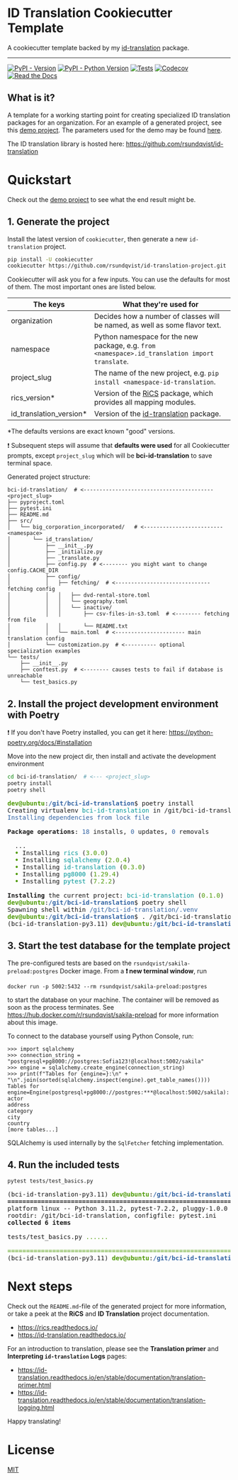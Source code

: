 # ID Translation Cookiecutter Template
A cookiecutter template backed by my [id-translation](https://github.com/rsundqvist/id-translation) package.

-----------------

[![PyPI - Version](https://img.shields.io/pypi/v/id-translation.svg)](https://pypi.python.org/pypi/id-translation)
[![PyPI - Python Version](https://img.shields.io/pypi/pyversions/id-translation.svg)](https://pypi.python.org/pypi/id-translation)
[![Tests](https://github.com/rsundqvist/id-translation/workflows/tests/badge.svg)](https://github.com/rsundqvist/id-translation/actions?workflow=tests)
[![Codecov](https://codecov.io/gh/rsundqvist/id-translation/branch/master/graph/badge.svg)](https://codecov.io/gh/rsundqvist/id-translation)
[![Read the Docs](https://readthedocs.org/projects/id-translation/badge/)](https://id-translation.readthedocs.io/)


## What is it?
A template for a working starting point for creating specialized ID translation packages for an organization. For an
example of a generated project, see this [demo project](demo/ute-id-translation). The parameters used for the demo may 
be found [here](demo/replay.json).

The ID translation library is hosted here: https://github.com/rsundqvist/id-translation

# Quickstart
Check out the [demo project](demo/ute-id-translation) to see what the end result might be.

## 1. Generate the project
Install the latest version of `cookiecutter`, then generate a new `id-translation` project.
```bash
pip install -U cookiecutter
cookiecutter https://github.com/rsundqvist/id-translation-project.git
```
Cookiecutter will ask you for a few inputs. You can use the defaults for most of them. The most important ones are
listed below.

| The keys                | What they're used for                                                                                   |
|-------------------------|---------------------------------------------------------------------------------------------------------|
| organization            | Decides how a number of classes will be named, as well as some flavor text.                             |
| namespace               | Python namespace for the new package, e.g. `from <namespace>.id_translation import translate`.          |
| project_slug            | The name of the new project, e.g. `pip install <namespace-id-translation`.                              |
| rics_version*           | Version of the [RiCS](https://github.com/rsundqvist/rics/) package, which provides all mapping modules. |
| id_translation_version* | Version of the [id-translation](https://github.com/rsundqvist/id-translation) package.                  |

*The defaults versions are exact known "good" versions.

❗ Subsequent steps will assume that **defaults were used** for all Cookiecutter prompts, except `project_slug` which
will be **bci-id-translation** to save terminal space.

Generated project structure:
```
bci-id-translation/  # <----------------------------------------- <project_slug>
├── pyproject.toml
├── pytest.ini
├── README.md
├── src/
│   └── big_corporation_incorporated/   # <------------------------- <namespace>
│       └── id_translation/
│           ├── __init__.py
│           ├── _initialize.py
│           ├── _translate.py
│           ├── config.py  # <-------- you might want to change config.CACHE_DIR
│           ├── config/
│           │   ├── fetching/  # <------------------------------ fetching config
│           │   │   ├── dvd-rental-store.toml
│           │   │   └── geography.toml
│           │   │   └── inactive/
│           │   │       ├── csv-files-in-s3.toml  # <-------- fetching from file
│           │   │       └── README.txt
│           │   └── main.toml  # <---------------------- main translation config
│           └── customization.py  # <---------- optional specialization examples
└── tests/
    ├── __init__.py
    ├── conftest.py  # <-------- causes tests to fail if database is unreachable
    └── test_basics.py
```

## 2. Install the project development environment with Poetry
❗ If you don't have Poetry installed, you can get it here: https://python-poetry.org/docs/#installation

Move into the new project dir, then install and activate the development environment
```bash
cd bci-id-translation/  # <--- <project_slug>
poetry install
poetry shell
```
<pre><span style="color: #4E9A06; "><b>dev@ubuntu</b></span>:<span style="color: #3465A4; "><b>/git/bci-id-translation</b></span>$ poetry install
Creating virtualenv <span style="color: #06989A; ">bci-id-translation</span> in /git/bci-id-translation/.venv
<span style="color: #3465A4; ">Installing dependencies from lock file</span>

<b>Package operations</b>: <span style="color: #3465A4; ">18</span> installs, <span style="color: #3465A4; ">0</span> updates, <span style="color: #3465A4; ">0</span> removals

  ...
  <span style="color: #4E9A06; "><b>•</b></span> Installing <span style="color: #06989A; ">rics</span> (<span style="color: #4E9A06; ">3.0.0</span>)
  <span style="color: #4E9A06; "><b>•</b></span> Installing <span style="color: #06989A; ">sqlalchemy</span> (<span style="color: #4E9A06; ">2.0.4</span>)
  <span style="color: #4E9A06; "><b>•</b></span> Installing <span style="color: #06989A; ">id-translation</span> (<span style="color: #4E9A06; ">0.3.0</span>)
  <span style="color: #4E9A06; "><b>•</b></span> Installing <span style="color: #06989A; ">pg8000</span> (<span style="color: #4E9A06; ">1.29.4</span>)
  <span style="color: #4E9A06; "><b>•</b></span> Installing <span style="color: #06989A; ">pytest</span> (<span style="color: #4E9A06; ">7.2.2</span>)

<b>Installing</b> the current project: <span style="color: #06989A; ">bci-id-translation</span> (<span style="color: #4E9A06; ">0.1.0</span>)
<span style="color: #4E9A06; "><b>dev@ubuntu</b></span>:<span style="color: #3465A4; "><b>/git/bci-id-translation</b></span>$ poetry shell
Spawning shell within <span style="color: #3465A4; ">/git/bci-id-translation/.venv</span>
<span style="color: #4E9A06; "><b>dev@ubuntu</b></span>:<span style="color: #3465A4; "><b>/git/bci-id-translation</b></span>$ . /git/bci-id-translation/.venv/bin/activate
(bci-id-translation-py3.11) <span style="color: #4E9A06; "><b>dev@ubuntu</b></span>:<span style="color: #3465A4; "><b>/git/bci-id-translation</b></span>$ 
</pre>

## 3. Start the test database for the template project
The pre-configured tests are based on the `rsundqvist/sakila-preload:postgres` Docker image. From a **❗ new terminal
window**, run
```
docker run -p 5002:5432 --rm rsundqvist/sakila-preload:postgres
```
to start the database on your machine. The container will be removed as soon as the process terminates. See
https://hub.docker.com/r/rsundqvist/sakila-preload for more information about this image.

To connect to the database yourself using Python Console, run:

```pycon
>>> import sqlalchemy
>>> connection_string = "postgresql+pg8000://postgres:Sofia123!@localhost:5002/sakila"
>>> engine = sqlalchemy.create_engine(connection_string)
>>> print(f"Tables for {engine=}:\n" + "\n".join(sorted(sqlalchemy.inspect(engine).get_table_names())))
Tables for engine=Engine(postgresql+pg8000://postgres:***@localhost:5002/sakila):
actor
address
category
city
country
[more tables...]
```
SQLAlchemy is used internally by the `SqlFetcher` fetching implementation.

## 4. Run the included tests
```bash
pytest tests/test_basics.py
```
<pre>(bci-id-translation-py3.11) <span style="color: #4E9A06; "><b>dev@ubuntu</b></span>:<span style="color: #3465A4; "><b>/git/bci-id-translation</b></span>$ pytest tests/test_basics.py 
<b>====================================================================== test session starts ======================================================================</b>
platform linux -- Python 3.11.2, pytest-7.2.2, pluggy-1.0.0
rootdir: /git/bci-id-translation, configfile: pytest.ini
<b>collected 6 items                                                                                                                                               </b>

tests/test_basics.py <span style="color: #4E9A06; ">......                                                                                                                               [100%]</span>

<span style="color: #4E9A06; ">======================================================================= </span><span style="color: #4E9A06; "><b>6 passed</b></span><span style="color: #4E9A06; "> in 2.98s =======================================================================</span>
(bci-id-translation-py3.11) <span style="color: #4E9A06; "><b>dev@ubuntu</b></span>:<span style="color: #3465A4; "><b>/git/bci-id-translation</b></span>$ 
</pre>

# Next steps
Check out the `README.md`-file of the generated project for more information, or take a peek at the **RiCS** and
**ID Translation** project documentation.
* https://rics.readthedocs.io/
* https://id-translation.readthedocs.io/

For an introduction to translation, please see the **Translation primer** and **Interpreting `id-translation` Logs**
pages:
* https://id-translation.readthedocs.io/en/stable/documentation/translation-primer.html
* https://id-translation.readthedocs.io/en/stable/documentation/translation-logging.html

Happy translating!

# License
[MIT](LICENSE.md)
